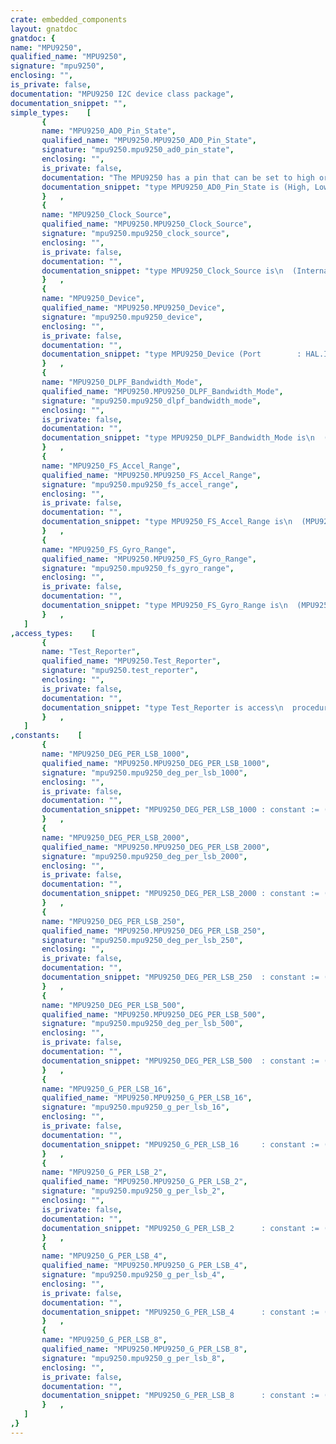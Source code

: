 ```yaml
---
crate: embedded_components
layout: gnatdoc
gnatdoc: {
name: "MPU9250",
qualified_name: "MPU9250",
signature: "mpu9250",
enclosing: "",
is_private: false,
documentation: "MPU9250 I2C device class package",
documentation_snippet: "",
simple_types:    [
       {
       name: "MPU9250_AD0_Pin_State",
       qualified_name: "MPU9250.MPU9250_AD0_Pin_State",
       signature: "mpu9250.mpu9250_ad0_pin_state",
       enclosing: "",
       is_private: false,
       documentation: "The MPU9250 has a pin that can be set to high or low level to change\nits I2C address.\n\n@enum High\n@enum Low",
       documentation_snippet: "type MPU9250_AD0_Pin_State is (High, Low);",
       }   ,
       {
       name: "MPU9250_Clock_Source",
       qualified_name: "MPU9250.MPU9250_Clock_Source",
       signature: "mpu9250.mpu9250_clock_source",
       enclosing: "",
       is_private: false,
       documentation: "",
       documentation_snippet: "type MPU9250_Clock_Source is\n  (Internal_Clk,\n   X_Gyro_Clk,\n   Y_Gyro_Clk,\n   Z_Gyro_Clk,\n   External_32K_Clk,\n   External_19M_Clk,\n   Reserved_Clk,\n   Stop_Clk);",
       }   ,
       {
       name: "MPU9250_Device",
       qualified_name: "MPU9250.MPU9250_Device",
       signature: "mpu9250.mpu9250_device",
       enclosing: "",
       is_private: false,
       documentation: "",
       documentation_snippet: "type MPU9250_Device (Port        : HAL.I2C.Any_I2C_Port;\n                     I2C_AD0_Pin : MPU9250_AD0_Pin_State;\n                     Time        : not null HAL.Time.Any_Delays) is private;",
       }   ,
       {
       name: "MPU9250_DLPF_Bandwidth_Mode",
       qualified_name: "MPU9250.MPU9250_DLPF_Bandwidth_Mode",
       signature: "mpu9250.mpu9250_dlpf_bandwidth_mode",
       enclosing: "",
       is_private: false,
       documentation: "",
       documentation_snippet: "type MPU9250_DLPF_Bandwidth_Mode is\n  (MPU9250_DLPF_BW_256,\n   MPU9250_DLPF_BW_188,\n   MPU9250_DLPF_BW_98,\n   MPU9250_DLPF_BW_42,\n   MPU9250_DLPF_BW_20,\n   MPU9250_DLPF_BW_10,\n   MPU9250_DLPF_BW_5);",
       }   ,
       {
       name: "MPU9250_FS_Accel_Range",
       qualified_name: "MPU9250.MPU9250_FS_Accel_Range",
       signature: "mpu9250.mpu9250_fs_accel_range",
       enclosing: "",
       is_private: false,
       documentation: "",
       documentation_snippet: "type MPU9250_FS_Accel_Range is\n  (MPU9250_Accel_FS_2,\n   MPU9250_Accel_FS_4,\n   MPU9250_Accel_FS_8,\n   MPU9250_Accel_FS_16);",
       }   ,
       {
       name: "MPU9250_FS_Gyro_Range",
       qualified_name: "MPU9250.MPU9250_FS_Gyro_Range",
       signature: "mpu9250.mpu9250_fs_gyro_range",
       enclosing: "",
       is_private: false,
       documentation: "",
       documentation_snippet: "type MPU9250_FS_Gyro_Range is\n  (MPU9250_Gyro_FS_250,\n   MPU9250_Gyro_FS_500,\n   MPU9250_Gyro_FS_1000,\n   MPU9250_Gyro_FS_2000);",
       }   ,
   ]
,access_types:    [
       {
       name: "Test_Reporter",
       qualified_name: "MPU9250.Test_Reporter",
       signature: "mpu9250.test_reporter",
       enclosing: "",
       is_private: false,
       documentation: "",
       documentation_snippet: "type Test_Reporter is access\n  procedure (Msg : String; Has_Succeeded : out Boolean);",
       }   ,
   ]
,constants:    [
       {
       name: "MPU9250_DEG_PER_LSB_1000",
       qualified_name: "MPU9250.MPU9250_DEG_PER_LSB_1000",
       signature: "mpu9250.mpu9250_deg_per_lsb_1000",
       enclosing: "",
       is_private: false,
       documentation: "",
       documentation_snippet: "MPU9250_DEG_PER_LSB_1000 : constant := (2.0 * 1000.0) / 65536.0;",
       }   ,
       {
       name: "MPU9250_DEG_PER_LSB_2000",
       qualified_name: "MPU9250.MPU9250_DEG_PER_LSB_2000",
       signature: "mpu9250.mpu9250_deg_per_lsb_2000",
       enclosing: "",
       is_private: false,
       documentation: "",
       documentation_snippet: "MPU9250_DEG_PER_LSB_2000 : constant := (2.0 * 2000.0) / 65536.0;",
       }   ,
       {
       name: "MPU9250_DEG_PER_LSB_250",
       qualified_name: "MPU9250.MPU9250_DEG_PER_LSB_250",
       signature: "mpu9250.mpu9250_deg_per_lsb_250",
       enclosing: "",
       is_private: false,
       documentation: "",
       documentation_snippet: "MPU9250_DEG_PER_LSB_250  : constant := (2.0 * 250.0) / 65536.0;",
       }   ,
       {
       name: "MPU9250_DEG_PER_LSB_500",
       qualified_name: "MPU9250.MPU9250_DEG_PER_LSB_500",
       signature: "mpu9250.mpu9250_deg_per_lsb_500",
       enclosing: "",
       is_private: false,
       documentation: "",
       documentation_snippet: "MPU9250_DEG_PER_LSB_500  : constant := (2.0 * 500.0) / 65536.0;",
       }   ,
       {
       name: "MPU9250_G_PER_LSB_16",
       qualified_name: "MPU9250.MPU9250_G_PER_LSB_16",
       signature: "mpu9250.mpu9250_g_per_lsb_16",
       enclosing: "",
       is_private: false,
       documentation: "",
       documentation_snippet: "MPU9250_G_PER_LSB_16     : constant := (2.0 * 16.0) / 65536.0;",
       }   ,
       {
       name: "MPU9250_G_PER_LSB_2",
       qualified_name: "MPU9250.MPU9250_G_PER_LSB_2",
       signature: "mpu9250.mpu9250_g_per_lsb_2",
       enclosing: "",
       is_private: false,
       documentation: "",
       documentation_snippet: "MPU9250_G_PER_LSB_2      : constant := (2.0 * 2.0) / 65536.0;",
       }   ,
       {
       name: "MPU9250_G_PER_LSB_4",
       qualified_name: "MPU9250.MPU9250_G_PER_LSB_4",
       signature: "mpu9250.mpu9250_g_per_lsb_4",
       enclosing: "",
       is_private: false,
       documentation: "",
       documentation_snippet: "MPU9250_G_PER_LSB_4      : constant := (2.0 * 4.0) / 65536.0;",
       }   ,
       {
       name: "MPU9250_G_PER_LSB_8",
       qualified_name: "MPU9250.MPU9250_G_PER_LSB_8",
       signature: "mpu9250.mpu9250_g_per_lsb_8",
       enclosing: "",
       is_private: false,
       documentation: "",
       documentation_snippet: "MPU9250_G_PER_LSB_8      : constant := (2.0 * 8.0) / 65536.0;",
       }   ,
   ]
,}
---
```

